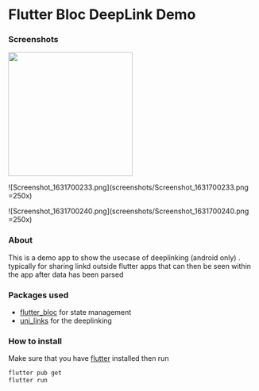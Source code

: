 # Flutter Bloc DeepLink Demo

### Screenshots

<img src="https://s3.us-west-2.amazonaws.com/secure.notion-static.com/47f44a21-8fee-40a8-b187-e11e8da5fc7c/Screenshot_1631700225.png?X-Amz-Algorithm=AWS4-HMAC-SHA256&X-Amz-Credential=AKIAT73L2G45O3KS52Y5%2F20210915%2Fus-west-2%2Fs3%2Faws4_request&X-Amz-Date=20210915T103209Z&X-Amz-Expires=86400&X-Amz-Signature=eb36b6a329c38321cb367f5273b3e4abaa53afafe3b610c3a6758f3fa57514c8&X-Amz-SignedHeaders=host&response-content-disposition=filename%20%3D%22Screenshot_1631700225.png%22" height="250" width="250"/>

![Screenshot_1631700233.png](screenshots/Screenshot_1631700233.png =250x)

![Screenshot_1631700240.png](screenshots/Screenshot_1631700240.png =250x)

### About

This is a demo app to show the usecase of deeplinking (android only) . typically for sharing linkd outside flutter apps that can then be seen within the app after data has been parsed 

### Packages used

- [flutter_bloc](https://pub.dev/packages/flutter_bloc) for state management
- [uni_links](https://pub.dev/packages/uni_links) for the deeplinking

### How to install

Make sure that you have [flutter](https://flutter.dev) installed then run

```powershell
flutter pub get
flutter run
```